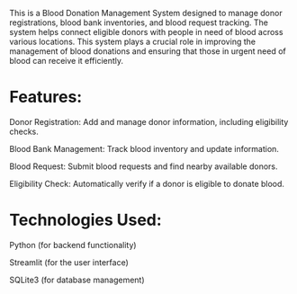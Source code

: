 This is a Blood Donation Management System designed to manage donor registrations, blood bank inventories, and blood request tracking. The system helps connect eligible donors with people in need of blood across various locations. This system plays a crucial role in improving the management of blood donations and ensuring that those in urgent need of blood can receive it efficiently.

# Features:
Donor Registration: Add and manage donor information, including eligibility checks.

Blood Bank Management: Track blood inventory and update information.

Blood Request: Submit blood requests and find nearby available donors.

Eligibility Check: Automatically verify if a donor is eligible to donate blood.

# Technologies Used:
Python (for backend functionality)

Streamlit (for the user interface)

SQLite3 (for database management)
